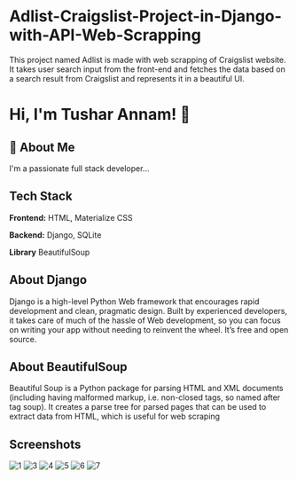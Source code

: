 
# Adlist-Craigslist-Project-in-Django-with-API-Web-Scrapping

This project named Adlist is made with web scrapping of Craigslist website. 
It takes user search input from the front-end and fetches the data based on a search result from Craigslist and represents it in a beautiful UI.

# Hi, I'm Tushar Annam! 👋

  
## 🚀 About Me
I'm a passionate full stack developer...

  
## Tech Stack

**Frontend:** HTML, Materialize CSS

**Backend:** Django, SQLite

**Library** BeautifulSoup

  
## About Django

Django is a high-level Python Web framework that encourages rapid development and clean, pragmatic design. Built by experienced developers, it takes care of much of the hassle of Web development, so you can focus on writing your app without needing to reinvent the wheel. It’s free and open source.

## About BeautifulSoup

Beautiful Soup is a Python package for parsing HTML and XML documents (including having malformed markup, i.e. non-closed tags, so named after tag soup). It creates a parse tree for parsed pages that can be used to extract data from HTML, which is useful for web scraping
## Screenshots

![1](https://user-images.githubusercontent.com/60030361/127400661-eecd36ff-2a0c-477b-a320-966a3204177a.JPG)
![3](https://user-images.githubusercontent.com/60030361/127400682-09aa5192-7e24-480b-bf3f-4a47ef7570fc.JPG)
![4](https://user-images.githubusercontent.com/60030361/127400696-a23e8d18-a976-4d1a-86f0-957216ad3d61.JPG)
![5](https://user-images.githubusercontent.com/60030361/127400708-1730f4e0-50fc-43fd-ab94-b76aaec8caa2.JPG)
![6](https://user-images.githubusercontent.com/60030361/127400715-0b469caf-28bc-40fb-89c2-5a346139e47d.JPG)
![7](https://user-images.githubusercontent.com/60030361/127400717-884ae8f9-8fb8-4891-97ef-935199eabcff.JPG)
